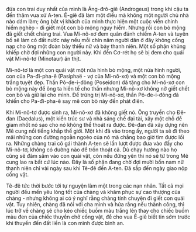 đứa con trai duy nhất của mình là Ăng-đrô-giê (Androgeus) trong khi cậu ta đến thăm vua xứ A-ten. Ê-giê đã làm một điều mà không một người chủ nhà nào dám làm; ông bắt vị khách của mình thực hiện một cuộc viễn chinh hiểm nghèo - đi giết một con bò mộng nguy hiểm. Nhưng rồi con bò mộng đã giết chết chàng trai. Vua Mi-nô-xơ đem quân đánh chiếm A-ten và tuyên bố sẽ làm cỏ đất nước này nếu mỗi chín năm người dân ở đây không cống nạp cho ông một đoàn bảy thiếu nữ và bảy thanh niên. Một số phận khủng khiếp chờ đợi những con người này. Khi đến Cơ-rét họ sẽ bị đem cho quái vật Mi-nô-tơ (Minotaur) ăn thịt.

Mi-nô-tơ là một con quái vật một nửa hình bò mộng, một nửa hình người, con của Pa-đi-pha-ê (Pasiphaë - vợ của Mi-nô-xơ) và một con bò mộng trắng tuyệt đẹp. Thần Pô-đe-i-đông (Poseidon) đã tặng cho Mi-nô-xơ con bò mộng này để ông ta hiến tế cho thần nhưng Mi-nô-xơ không nỡ giết chết con bò và giữ lại cho mình. Để trừng trị Mi-nô-xơ, thần Pô-đe-i-đông đã khiến cho Pa-đi-pha-ê say mê con bò này đến phát điên.

Khi Mi-nô-tơ được sinh ra, Mi-nô-xơ đã không giết nó. Ông truyền cho Đê-đan (Daedalus), một kiến trúc sư và nhà sáng chế đại tài, xây một chỗ để giam nhốt nó sao cho nó không thể thoát ra được. Đê-đan đã xây dựng nên Mê cung nổi tiếng khắp thế giới. Một khi đã vào trong ấy, người ta sẽ đi theo mãi những con đường ngoằn ngoèo của nó mà chẳng bao giờ tìm được lối ra. Những chàng trai cô gái thành A-ten sẽ lần lượt được đưa vào đấy cho Mi-nô-tơ, không có đường nào để trốn thoát cả. Dù chạy hướng nào họ cũng sẽ đâm sầm vào con quái vật, còn nếu đứng yên thì nó sẽ từ trong Mê cung lao ra bất cứ lúc nào. Đây là số phận đang chờ đợi mười bốn nam nữ thanh niên chỉ vài ngày sau khi Tê-đê đến A-ten. Đã sắp đến ngày giao nộp cống vật.

Tê-đê tức thời bước tới tự nguyện làm một trong các nạn nhân. Tất cả mọi người đều mến yêu lòng tốt của chàng và khâm phục sự cao thượng của chàng - nhưng không ai có ý nghĩ rằng chàng tính chuyện đi giết con quái vật. Tuy nhiên, chàng đã nói với cha mình và hứa rằng nếu thành công, thì lúc trở về chàng sẽ cho kéo chiếc buồm màu trắng lên thay cho chiếc buồm màu đen của chiếc thuyền chở cống vật, để cho vua Ê-giê biết tin sớm trước khi thuyền đến đất liền là con mình được bình an.